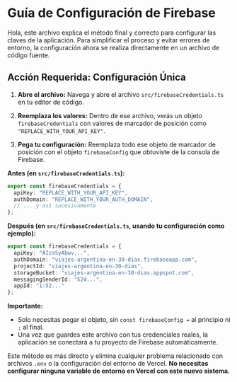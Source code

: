 # Guía de Configuración de Firebase

Hola, este archivo explica el método final y correcto para configurar las claves de la aplicación. Para simplificar el proceso y evitar errores de entorno, la configuración ahora se realiza directamente en un archivo de código fuente.

## **Acción Requerida: Configuración Única**

1.  **Abre el archivo:** Navega y abre el archivo `src/firebaseCredentials.ts` en tu editor de código.

2.  **Reemplaza los valores:** Dentro de ese archivo, verás un objeto `firebaseCredentials` con valores de marcador de posición como `"REPLACE_WITH_YOUR_API_KEY"`.

3.  **Pega tu configuración:** Reemplaza todo ese objeto de marcador de posición con el objeto `firebaseConfig` que obtuviste de la consola de Firebase.

**Antes (en `src/firebaseCredentials.ts`):**
```typescript
export const firebaseCredentials = {
  apiKey: "REPLACE_WITH_YOUR_API_KEY",
  authDomain: "REPLACE_WITH_YOUR_AUTH_DOMAIN",
  // ... y así sucesivamente
};
```

**Después (en `src/firebaseCredentials.ts`, usando tu configuración como ejemplo):**
```typescript
export const firebaseCredentials = {
  apiKey: "AIzaSyAbwv...",
  authDomain: "viajes-argentina-en-30-dias.firebaseapp.com",
  projectId: "viajes-argentina-en-30-dias",
  storageBucket: "viajes-argentina-en-30-dias.appspot.com",
  messagingSenderId: "524...",
  appId: "1:52..."
};
```

**Importante:**
-   Solo necesitas pegar el objeto, sin `const firebaseConfig =` al principio ni `;` al final.
-   Una vez que guardes este archivo con tus credenciales reales, la aplicación se conectará a tu proyecto de Firebase automáticamente.

Este método es más directo y elimina cualquier problema relacionado con archivos `.env` o la configuración del entorno de Vercel. **No necesitas configurar ninguna variable de entorno en Vercel con este nuevo sistema.**